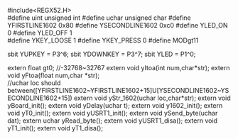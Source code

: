 #include<REGX52.H>	   
#define uint unsigned int
#define uchar unsigned char
#define YFIRSTLINE1602 0x80
#define YSECONDLINE1602 0xc0
#define YLED_ON 0
#define YLED_OFF 1	
#define YKEY_LOOSE 1
#define YKEY_PRESS 0
#define MODgt11		   
						
sbit YUPKEY = P3^6;
sbit YDOWNKEY = P3^7;
sbit YLED = P1^0;
		  
extern float gt0;
//-32768~32767
extern void yItoa(int num,char*str);
extern void yFtoa(float num,char *str);				
//uchar loc should between([YFIRSTLINE1602~YFIRSTLINE1602+15]U[YSECONDLINE1602~YSECONDLINE1602+15])
extern void yStr_1602(uchar loc,char*str);
extern void yBoard_init();
extern void yDelay(uchar t);
extern void y1602_init();
extern void yT0_init();
extern void yUSRT1_init();
extern void ySend_byte(uchar dat);
extern uchar yRead_byte();
extern void yUSRT1_disa();
extern void yT1_init();
extern void yT1_disa();
